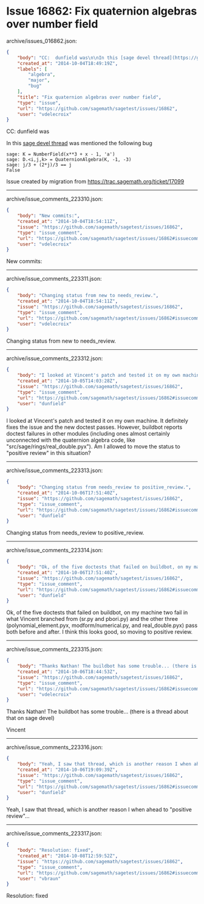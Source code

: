 # Issue 16862: Fix quaternion algebras over number field

archive/issues_016862.json:
```json
{
    "body": "CC:  dunfield was\n\nIn this [sage devel thread](https://groups.google.com/forum/#!topic/sage-devel/0AkI7IEHCIw) was mentioned the following bug\n\n```\nsage: K = NumberField(x**3 + x - 1, 'a')\nsage: D.<i,j,k> = QuaternionAlgebra(K, -1, -3)\nsage: j/3 + (2*j)/3 == j\nFalse\n```\n\n\nIssue created by migration from https://trac.sagemath.org/ticket/17099\n\n",
    "created_at": "2014-10-04T18:49:19Z",
    "labels": [
        "algebra",
        "major",
        "bug"
    ],
    "title": "Fix quaternion algebras over number field",
    "type": "issue",
    "url": "https://github.com/sagemath/sagetest/issues/16862",
    "user": "vdelecroix"
}
```
CC:  dunfield was

In this [sage devel thread](https://groups.google.com/forum/#!topic/sage-devel/0AkI7IEHCIw) was mentioned the following bug

```
sage: K = NumberField(x**3 + x - 1, 'a')
sage: D.<i,j,k> = QuaternionAlgebra(K, -1, -3)
sage: j/3 + (2*j)/3 == j
False
```


Issue created by migration from https://trac.sagemath.org/ticket/17099





---

archive/issue_comments_223310.json:
```json
{
    "body": "New commits:",
    "created_at": "2014-10-04T18:54:11Z",
    "issue": "https://github.com/sagemath/sagetest/issues/16862",
    "type": "issue_comment",
    "url": "https://github.com/sagemath/sagetest/issues/16862#issuecomment-223310",
    "user": "vdelecroix"
}
```

New commits:



---

archive/issue_comments_223311.json:
```json
{
    "body": "Changing status from new to needs_review.",
    "created_at": "2014-10-04T18:54:11Z",
    "issue": "https://github.com/sagemath/sagetest/issues/16862",
    "type": "issue_comment",
    "url": "https://github.com/sagemath/sagetest/issues/16862#issuecomment-223311",
    "user": "vdelecroix"
}
```

Changing status from new to needs_review.



---

archive/issue_comments_223312.json:
```json
{
    "body": "I looked at Vincent's patch and tested it on my own machine.  It definitely fixes the issue and the new doctest passes.   However, buildbot reports doctest failures in other modules (including ones almost certainly unconnected with the quaternion algebra code, like \"src/sage/rings/real_double.pyx\").  Am I allowed to move the status to \"positive review\" in this situation?",
    "created_at": "2014-10-05T14:03:28Z",
    "issue": "https://github.com/sagemath/sagetest/issues/16862",
    "type": "issue_comment",
    "url": "https://github.com/sagemath/sagetest/issues/16862#issuecomment-223312",
    "user": "dunfield"
}
```

I looked at Vincent's patch and tested it on my own machine.  It definitely fixes the issue and the new doctest passes.   However, buildbot reports doctest failures in other modules (including ones almost certainly unconnected with the quaternion algebra code, like "src/sage/rings/real_double.pyx").  Am I allowed to move the status to "positive review" in this situation?



---

archive/issue_comments_223313.json:
```json
{
    "body": "Changing status from needs_review to positive_review.",
    "created_at": "2014-10-06T17:51:40Z",
    "issue": "https://github.com/sagemath/sagetest/issues/16862",
    "type": "issue_comment",
    "url": "https://github.com/sagemath/sagetest/issues/16862#issuecomment-223313",
    "user": "dunfield"
}
```

Changing status from needs_review to positive_review.



---

archive/issue_comments_223314.json:
```json
{
    "body": "Ok, of the five doctests that failed on buildbot, on my machine two fail in what Vincent branched from (sr.py and pbori.py) and the other three (polynomial_element.pyx, modform/numerical.py, and real_double.pyx) pass both before and after.  I think this looks good, so moving to positive review.",
    "created_at": "2014-10-06T17:51:40Z",
    "issue": "https://github.com/sagemath/sagetest/issues/16862",
    "type": "issue_comment",
    "url": "https://github.com/sagemath/sagetest/issues/16862#issuecomment-223314",
    "user": "dunfield"
}
```

Ok, of the five doctests that failed on buildbot, on my machine two fail in what Vincent branched from (sr.py and pbori.py) and the other three (polynomial_element.pyx, modform/numerical.py, and real_double.pyx) pass both before and after.  I think this looks good, so moving to positive review.



---

archive/issue_comments_223315.json:
```json
{
    "body": "Thanks Nathan! The buildbot has some trouble... (there is a thread about that on sage devel)\n\nVincent",
    "created_at": "2014-10-06T18:44:53Z",
    "issue": "https://github.com/sagemath/sagetest/issues/16862",
    "type": "issue_comment",
    "url": "https://github.com/sagemath/sagetest/issues/16862#issuecomment-223315",
    "user": "vdelecroix"
}
```

Thanks Nathan! The buildbot has some trouble... (there is a thread about that on sage devel)

Vincent



---

archive/issue_comments_223316.json:
```json
{
    "body": "Yeah, I saw that thread, which is another reason I when ahead to \"positive review\"...",
    "created_at": "2014-10-06T19:09:39Z",
    "issue": "https://github.com/sagemath/sagetest/issues/16862",
    "type": "issue_comment",
    "url": "https://github.com/sagemath/sagetest/issues/16862#issuecomment-223316",
    "user": "dunfield"
}
```

Yeah, I saw that thread, which is another reason I when ahead to "positive review"...



---

archive/issue_comments_223317.json:
```json
{
    "body": "Resolution: fixed",
    "created_at": "2014-10-08T12:59:52Z",
    "issue": "https://github.com/sagemath/sagetest/issues/16862",
    "type": "issue_comment",
    "url": "https://github.com/sagemath/sagetest/issues/16862#issuecomment-223317",
    "user": "vbraun"
}
```

Resolution: fixed
